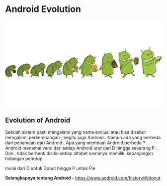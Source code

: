 #  Android Evolution
![Android evolution](evolution.png)

## Evolution of Android
Sebuah sistem pasti mengalami yang nama evolusi atau bisa disebut mengalami perkembangan , begitu juga Android . Namun ada yang berbeda dari penamaan dari Android , Apa yang membuat Android berbeda ? . Android menamai versi dari setiap Android urut dari D hingga sekarang P . Dan , tidak berhenti disitiu setiap alfabet namanya memiliki kepanjangan hidangan penutup

mulai dari D untuk Donut hingga P untuk Pie 

**Selengkapnya tentang Android -** https://www.android.com/history/#/donut
